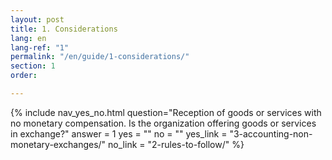 ```yaml
---
layout: post
title: 1. Considerations
lang: en
lang-ref: "1"
permalink: "/en/guide/1-considerations/"
section: 1
order: 

---
```

{% include nav_yes_no.html
question="Reception of goods or services with no monetary compensation. Is the organization offering goods or services in exchange?"
answer = 1
yes = ""
no = ""
yes_link = "3-accounting-non-monetary-exchanges/"
no_link = "2-rules-to-follow/"
%}